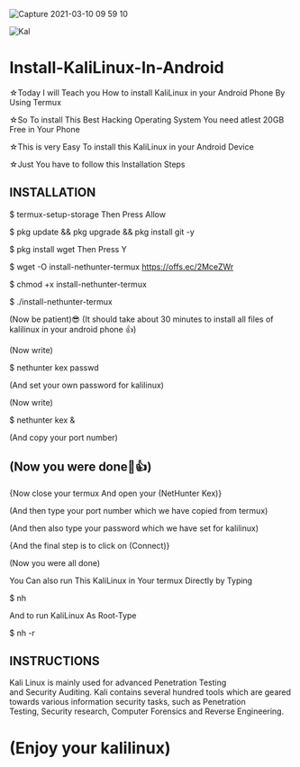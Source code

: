 ![Capture 2021-03-10 09 59 10](https://user-images.githubusercontent.com/75472335/110577058-e061b580-8187-11eb-90d8-d93f7ba5f2d1.jpg)

![Kal](https://user-images.githubusercontent.com/75472335/110576973-b7412500-8187-11eb-9ad9-5ad6d1eb6b91.jpg)

# Install-KaliLinux-In-Android

☆Today I will Teach you How to install KaliLinux in your Android Phone By Using Termux

☆So To install This Best Hacking Operating System You need atlest 20GB Free in Your Phone

☆This is very Easy To install this KaliLinux in your Android Device

☆Just You have to follow this Installation Steps

<h2>INSTALLATION</h2>

$ termux-setup-storage
Then Press Allow

$ pkg update && pkg upgrade && pkg install git -y 

$ pkg install wget
Then Press Y

$ wget -O install-nethunter-termux https://offs.ec/2MceZWr 

$ chmod +x install-nethunter-termux 

$ ./install-nethunter-termux

(Now be patient)😎
(It should take about 30 minutes to install all files of kalilinux in your android phone 👍)

(Now write)

$ nethunter kex passwd

(And set your own password for kalilinux)

(Now write)

$ nethunter kex &

(And copy your port number)

<h2>(Now you were done🤟👍)</h2>

{Now close your termux And open your (NetHunter Kex)}

(And then type your port number which we have copied from termux)

(And then also type your password which we have set for kalilinux)

{And the final step is to click on (Connect)}

(Now you were all done)

You Can also run This KaliLinux in Your termux Directly by Typing 

$ nh

And to run KaliLinux As Root-Type

$ nh -r

<h2>INSTRUCTIONS</h2>

Kali Linux is mainly used for advanced Penetration Testing and Security Auditing.
Kali contains several hundred tools which are geared towards various information security tasks, such as Penetration Testing, Security research, Computer Forensics and Reverse Engineering.

<h1>(Enjoy your kalilinux)</h2>

